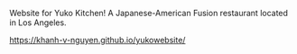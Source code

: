 Website for Yuko Kitchen! A Japanese-American Fusion restaurant located in Los Angeles.

https://khanh-v-nguyen.github.io/yukowebsite/
